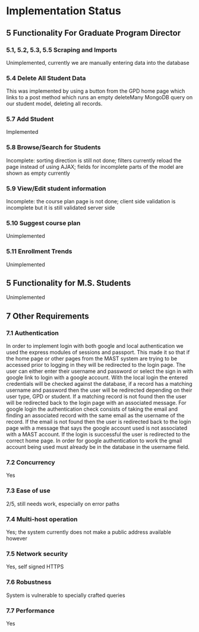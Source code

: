 # Implementation Status

## 5 Functionality For Graduate Program Director

### 5.1, 5.2, 5.3, 5.5 Scraping and Imports

Unimplemented, currently we are manually entering data into the database

### 5.4 Delete All Student Data

This was implemented by using a button from the GPD home page which links to a post method which runs an empty deleteMany MongoDB query on our student model, deleting all records.

### 5.7 Add Student

Implemented

### 5.8 Browse/Search for Students

Incomplete: sorting direction is still not done; filters currently reload the page instead of using AJAX; fields for incomplete parts of the model are shown as empty currently

### 5.9 View/Edit student information

Incomplete: the course plan page is not done; client side validation is incomplete but it is still validated server side

### 5.10 Suggest course plan

Unimplemented

### 5.11 Enrollment Trends

Unimplemented

## 5 Functionality for M.S. Students

Unimplemented

## 7 Other Requirements

### 7.1 Authentication

In order to implement login with both google and local authentication we used the express modules of sessions and passport. This made it so that if the home page or other pages from the MAST system are trying to be accessed prior to logging in they will be redirected to the login page. The user can either enter their username and password or select the sign in with google link to login with a google account. With the local login the entered credentials will be checked against the database, if a record has a matching username and password then the user will be redirected depending on their user type, GPD or student. If a matching record is not found then the user will be redirected back to the login page with an associated message. For google login the authentication check consists of taking the email and finding an associated record with the same email as the username of the record. If the email is not found then the user is redirected back to the login page with a message that says the google account used is not associated with a MAST account. If the login is successful the user is redirected to the correct home page. In order for google authentication to work the gmail account being used must already be in the database in the username field.

### 7.2 Concurrency

Yes

### 7.3 Ease of use

2/5, still needs work, especially on error paths

### 7.4 Multi-host operation

Yes; the system currently does not make a public address available however

### 7.5 Network security

Yes, self signed HTTPS

### 7.6 Robustness

System is vulnerable to specially crafted queries

### 7.7 Performance

Yes
